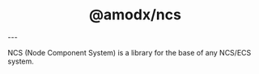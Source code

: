 <h1 align="center">
@amodx/ncs
</h1>
---

NCS (Node Component System) is a library for the base of any NCS/ECS system.

